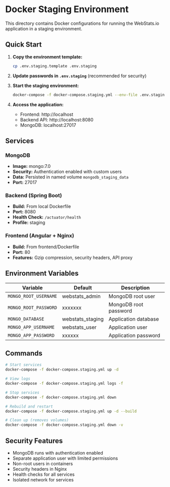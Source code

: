 # Docker Staging Environment

This directory contains Docker configurations for running the WebStats.io application in a staging environment.

## Quick Start

1. **Copy the environment template:**
   ```bash
   cp .env.staging.template .env.staging
   ```

2. **Update passwords in `.env.staging`** (recommended for security)

3. **Start the staging environment:**
   ```bash
   docker-compose -f docker-compose.staging.yml --env-file .env.staging up -d
   ```

4. **Access the application:**
   - Frontend: http://localhost
   - Backend API: http://localhost:8080
   - MongoDB: localhost:27017

## Services

### MongoDB
- **Image:** mongo:7.0
- **Security:** Authentication enabled with custom users
- **Data:** Persisted in named volume `mongodb_staging_data`
- **Port:** 27017

### Backend (Spring Boot)
- **Build:** From local Dockerfile
- **Port:** 8080
- **Health Check:** `/actuator/health`
- **Profile:** staging

### Frontend (Angular + Nginx)
- **Build:** From frontend/Dockerfile
- **Port:** 80
- **Features:** Gzip compression, security headers, API proxy

## Environment Variables

| Variable | Default          | Description |
|----------|------------------|-------------|
| `MONGO_ROOT_USERNAME` | webstats_admin   | MongoDB root user |
| `MONGO_ROOT_PASSWORD` | xxxxxxx         | MongoDB root password |
| `MONGO_DATABASE` | webstats_staging | Application database |
| `MONGO_APP_USERNAME` | webstats_user    | Application user |
| `MONGO_APP_PASSWORD` | xxxxxx           | Application password |

## Commands

```bash
# Start services
docker-compose -f docker-compose.staging.yml up -d

# View logs
docker-compose -f docker-compose.staging.yml logs -f

# Stop services
docker-compose -f docker-compose.staging.yml down

# Rebuild and restart
docker-compose -f docker-compose.staging.yml up -d --build

# Clean up (removes volumes)
docker-compose -f docker-compose.staging.yml down -v
```

## Security Features

- MongoDB runs with authentication enabled
- Separate application user with limited permissions
- Non-root users in containers
- Security headers in Nginx
- Health checks for all services
- Isolated network for services